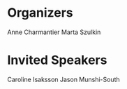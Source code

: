 # Organizers
Anne Charmantier
Marta Szulkin



# Invited Speakers
 Caroline Isaksson
 Jason Munshi-South
